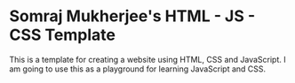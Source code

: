 # Somraj Mukherjee's HTML - JS - CSS Template

This is a template for creating a website using HTML, CSS and JavaScript. I am going to use this as a playground for learning JavaScript and CSS.
